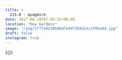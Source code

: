 ```yaml
---
title: >
  215.0 - quagmire
date: 2017-08-29T07:05:53+00:00
location: "Kew Gardens"
image: "/img/2777a9230b06d7e947394d14c1f05e8d.jpg"
draft: false
instagram: true
---
```


{{<photo src="/img/2777a9230b06d7e947394d14c1f05e8d.jpg">}}
